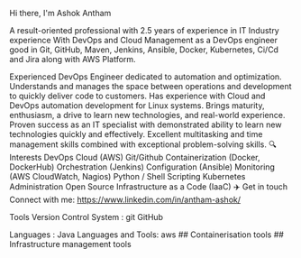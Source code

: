 Hi there, I'm Ashok Antham   


A result-oriented professional with 2.5 years of experience in IT Industry experience With DevOps and Cloud Management as a DevOps engineer good in Git, GitHub, Maven, Jenkins, Ansible, Docker, Kubernetes, Ci/Cd and Jira along with AWS Platform.


Experienced DevOps Engineer dedicated to automation and optimization. Understands and manages the space between operations and development to quickly deliver code to customers. Has experience with Cloud and DevOps automation development for Linux systems. Brings maturity, enthusiasm, a drive to learn new technologies, and real-world experience. Proven success as an IT specialist with demonstrated ability to learn new technologies quickly and effectively. Excellent multitasking and time management skills combined with exceptional problem-solving skills.
🔍 Interests
DevOps
Cloud (AWS)
Git/Github
Containerization (Docker, DockerHub)
Orchestration (Jenkins)
Configuration (Ansible)
Monitoring (AWS CloudWatch, Nagios)
Python / Shell Scripting
Kubernetes Administration
Open Source
Infrastructure as a Code (IaaC)
✈️ Get in touch
Connect with me:
https://www.linkedin.com/in/antham-ashok/

Tools
Version Control System :
git GitHub

Languages :
Java
Languages and Tools:
aws ## Containerisation tools ## Infrastructure management tools

